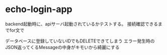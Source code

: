 # echo-login-app

backend起動時に、apiサーバ起動されているかテストする。
接続確認できるまでfor文で

データベースに登録していないIDでもDELETEできてしまう
エラー発生時のJSON返ってくるMessageの中身がキモいから綺麗にする
